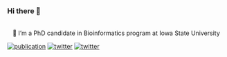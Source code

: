 ### Hi there 👋

<p align="center">
  <img src="https://media1.tenor.com/images/cc8c802f04e9899e085b3fc9b7037389/tenor.gif" width="0px">
  <br><br>
  🔭 I’m a PhD candidate in Bioinformatics program at Iowa State University
</p>

[![publication](https://img.shields.io/badge/-publications-red)](https://scholar.google.com/citations?user=yat-ghwAAAAJ&hl=en)
[![twitter](https://img.shields.io/badge/-twitter-informational)](https://twitter.com/_urminder)
[![twitter](https://img.shields.io/badge/-random-green)](https://www.random.org/integers/?num=1&min=1&max=100&col=1&base=10&format=html&rnd=new)


<!--
**urmi-21/urmi-21** is a ✨ _special_ ✨ repository because its `README.md` (this file) appears on your GitHub profile.

Here are some ideas to get you started:
<img src="https://media1.tenor.com/images/a388b52cb0b98b71066ce08b9fcc21c5/tenor.gif">
- 🔭 I’m currently working on ...
- 🌱 I’m currently learning ...
- 👯 I’m looking to collaborate on ...
- 🤔 I’m looking for help with ...
- 💬 Ask me about ...
- 📫 How to reach me: ...
- 😄 Pronouns: ...
- ⚡ Fun fact: ...
-->
